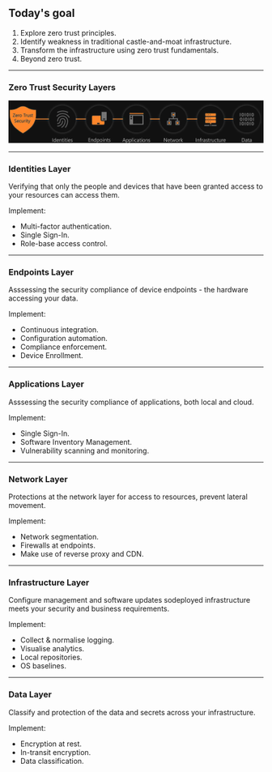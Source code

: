 ## Today's goal

1. Explore zero trust principles.
2. Identify weakness in traditional castle-and-moat infrastructure.
3. Transform the infrastructure using zero trust fundamentals.
4. Beyond zero trust.

---

<h3><span class="colors-yellow-400">Zero Trust</span> Security Layers</h3>

<img src="img/zero_trust_layers.jpg"></img>

---

<h3><span class="colors-yellow-400">Identities</span> Layer</h3>

Verifying that only the people and devices that have been granted access to your resources can access them.

Implement:

- Multi-factor authentication.
- Single Sign-In.
- Role-base access control.

---

<h3><span class="colors-yellow-400">Endpoints</span> Layer</h3>

Asssessing the security compliance of device endpoints - the hardware accessing your data.

Implement:
- Continuous integration.
- Configuration automation.
- Compliance enforcement.
- Device Enrollment.

---

<h3><span class="colors-yellow-400">Applications</span> Layer</h3>

Asssessing the security compliance of applications, both local and cloud.

Implement:
- Single Sign-In.
- Software Inventory Management.
- Vulnerability scanning and monitoring.

---

<h3><span class="colors-yellow-400">Network</span> Layer</h3>

Protections at the network layer for access to resources, prevent lateral movement.

Implement:
- Network segmentation.
- Firewalls at endpoints.
- Make use of reverse proxy and CDN.

---

<h3><span class="colors-yellow-400">Infrastructure</span> Layer</h3>

Configure management and software updates sodeployed infrastructure meets your security and business requirements.

Implement:
- Collect & normalise logging.
- Visualise analytics.
- Local repositories.
- OS baselines.

---

<h3><span class="colors-yellow-400">Data</span> Layer</h3>

Classify and protection of the data and secrets across your infrastructure.

Implement:
- Encryption at rest.
- In-transit encryption.
- Data classification.
